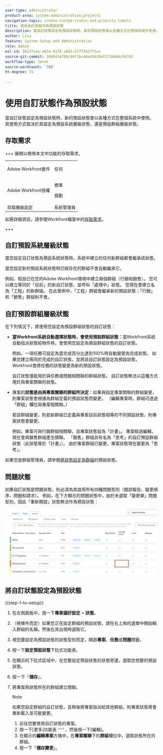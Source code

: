 ```yaml
---
user-type: administrator
product-area: system-administration;projects
navigation-topic: create-custom-status-and-priority-labels
title: 使用自訂狀態作為預設狀態
description: 當自訂狀態設定為預設狀態時，新的預設狀態會以各種方式在整個系統中使用。 其使用方式取決於其設定為預設系統層級狀態，還是預設群組層級狀態。
author: Lisa
feature: System Setup and Administration
role: Admin
exl-id: 5b137cee-e03a-4176-a683-b77f2b27f5ce
source-git-commit: 366043a786c94f1bc40ad3b20af175bb84c94742
workflow-type: tm+mt
source-wordcount: '789'
ht-degree: 1%

---
```


# 使用自訂狀態作為預設狀態

當自訂狀態設定為預設狀態時，新的預設狀態會以各種方式在整個系統中使用。 其使用方式取決於其設定為預設系統層級狀態，還是預設群組層級狀態。

## 存取需求

+++ 展開以檢視本文中功能的存取需求。

<table style="table-layout:auto"> 
 <col> 
 <col> 
 <tbody> 
  <tr> 
   <td>Adobe Workfront套件</td> 
   <td><p>任何</p></td> 
  </tr> 
  <tr> 
   <td>Adobe Workfront授權</td> 
   <td><p>標準</p>
       <p>規劃</p></td>
  </tr> 
  <tr> 
   <td>存取層級設定</td> 
   <td>系統管理員</td> 
  </tr> 
 </tbody> 
</table>

如需詳細資訊，請參閱Workfront檔案中的[存取需求](/help/quicksilver/administration-and-setup/add-users/access-levels-and-object-permissions/access-level-requirements-in-documentation.md)。

+++

## 自訂預設系統層級狀態

當您設定自訂狀態為預設系統狀態時，系統中建立的任何新群組都會繼承該狀態。

當您設定新的預設系統狀態時已經存在的群組不會自動繼承它。

例如，假設已在您的Adobe Workfront環境中建立兩個群組（行銷和銷售）。 您可以建立等同於「目前」的新自訂狀態，並呼叫「處理中」狀態。 您現在會建立名為「工程」的新群組。 在此案例中，「工程」群組會繼承新的預設狀態；「行銷」和「銷售」群組則不會。

## 自訂預設群組層級狀態

在下列情況下，將使用您設定為預設群組狀態的自訂狀態：

* **當Workfront系統自動選擇狀態時，會使用預設群組狀態：**&#x200B;當Workfront系統自動指派狀態給物件時，會使用您設定為預設群組狀態的自訂狀態。

  例如，一項任務可設定為當完成百分比達到100%時自動變更為完成狀態。 如果您建立等同於完成的自訂狀態，並將該自訂狀態設定為預設狀態，Workfront會將任務的狀態變更為新的預設狀態。

  自訂狀態僅能用於與任務或問題相關聯的群組狀態。 自訂狀態無法以這種方式用於與專案關聯的狀態。

* 專案的&#x200B;**狀態是由與專案關聯的群組所決定**：如果與指定專案關聯的群組變更，則專案狀態會根據為群組定義的預設狀態而變更。 （編輯專案時，群組可透過「群組」欄位與專案相關聯。）

  若該群組變更，則若新群組已定義與專案目前狀態相等的不同預設狀態，則專案狀態會變更。

  例如，專案可與行銷群組相關聯，且專案狀態設為「計畫」。 專案經過編輯，現在會與銷售群組產生關聯。 「銷售」群組具有名為「思考」的自訂預設群組狀態（此狀態等於「計畫」）。 由於專案群組已變更，專案狀態現在變更為「思考」。

如果您是群組管理員，請參閱[將狀態設定為群組](/help/quicksilver/administration-and-setup/manage-groups/manage-group-statuses/use-custom-statuses-as-default-statuses-group.md)的預設狀態。

## 問題狀態

如果自訂狀態是問題狀態，則必須為其啟用所有四種問題型別（錯誤報告、變更順序、問題和請求）。 例如，在下方顯示的問題狀態中，由於未選取「變更單」問題型別，因此「重新開啟」狀態無法作為預設狀態：

![所有問題型別已啟用](assets/all-4-issue-types-enabled.png)

## 將自訂狀態設定為預設狀態

{{step-1-to-setup}}

1. 在左側面板中，按一下&#x200B;**專案偏好設定** > **狀態**。
1. （視條件而定）如果您正在設定群組的預設狀態，請在右上角的選單中開始輸入群組的名稱，然後在其出現時選取它。
1. 視您要設定為預設狀態的狀態型別而定，開啟&#x200B;**專案**、**任務**&#x200B;或&#x200B;**問題**&#x200B;標籤。
1. 按一下&#x200B;**設定預設狀態**&#x200B;下拉式功能表。
1. 在顯示的下拉式區域中，在您要設定預設狀態的狀態旁邊，選取您想要的預設狀態。
1. 按一下「**儲存**」。
1. 將專案與狀態所在的群組建立關聯。

   >[!NOTE]
   >
   >如果您設定群組的自訂狀態，且稍後將專案指派給其他群組，則專案狀態將會重新載入並可能變更。

   1. 前往您要使用自訂狀態的專案。
   1. 按一下[更多]功能表![更多圖示](assets/more-icon.png)，然後按一下[編輯]&#x200B;**&#x200B;**。
   1. 在顯示的&#x200B;**編輯專案**&#x200B;方塊中，在&#x200B;**專案關聯**&#x200B;下的&#x200B;**群組**&#x200B;欄位中，選取狀態所在的群組。
   1. 按一下「**儲存變更**」。
